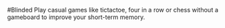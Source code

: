 #Blinded
Play casual games like tictactoe, four in a row or chess without a gameboard to improve your short-term memory.